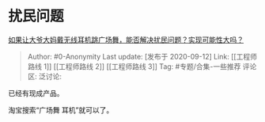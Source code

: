 # 扰民问题
[如果让大爷大妈戴无线耳机跳广场舞，能否解决扰民问题？实现可能性大吗？](https://www.zhihu.com/question/420779543/answer/1468872675)

> Author: #0-Anonymity
> Last update: [发布于 2020-09-12]
> Link: [[工程师路线 1]] [[工程师路线 2]] [[工程师路线 3]]
> Tag: #专题/合集-一些推荐
> 评论区:
> 泛讨论:

已经有现成产品。

淘宝搜索“广场舞 耳机”就可以了。
